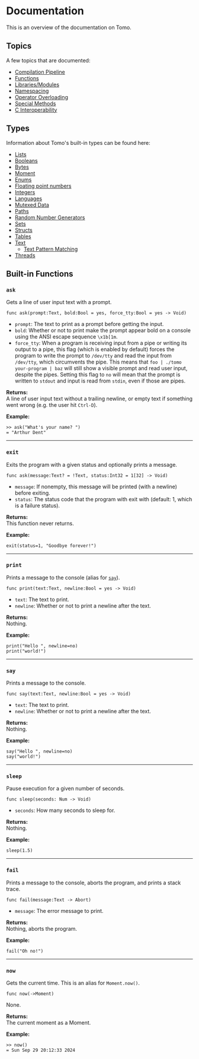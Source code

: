 # Documentation

This is an overview of the documentation on Tomo.

## Topics

A few topics that are documented:

- [Compilation Pipeline](compilation.md)
- [Functions](functions.md)
- [Libraries/Modules](libraries.md)
- [Namespacing](namespacing.md)
- [Operator Overloading](operators.md)
- [Special Methods](metamethods.md)
- [C Interoperability](c-interoperability.md)

## Types

Information about Tomo's built-in types can be found here:

- [Lists](lists.md)
- [Booleans](booleans.md)
- [Bytes](bytes.md)
- [Moment](moments.md)
- [Enums](enums.md)
- [Floating point numbers](nums.md)
- [Integers](integers.md)
- [Languages](langs.md)
- [Mutexed Data](mutexed.md)
- [Paths](paths.md)
- [Random Number Generators](rng.md)
- [Sets](sets.md)
- [Structs](structs.md)
- [Tables](tables.md)
- [Text](text.md)
  - [Text Pattern Matching](patterns.md)
- [Threads](threads.md)

## Built-in Functions

### `ask`
Gets a line of user input text with a prompt.

```tomo
func ask(prompt:Text, bold:Bool = yes, force_tty:Bool = yes -> Void)
```

- `prompt`: The text to print as a prompt before getting the input.
- `bold`: Whether or not to print make the prompt appear bold on a console
  using the ANSI escape sequence `\x1b[1m`.
- `force_tty`: When a program is receiving input from a pipe or writing its
  output to a pipe, this flag (which is enabled by default) forces the program
  to write the prompt to `/dev/tty` and read the input from `/dev/tty`, which
  circumvents the pipe. This means that `foo | ./tomo your-program | baz` will
  still show a visible prompt and read user input, despite the pipes. Setting
  this flag to `no` will mean that the prompt is written to `stdout` and input
  is read from `stdin`, even if those are pipes.

**Returns:**  
A line of user input text without a trailing newline, or empty text if
something went wrong (e.g. the user hit `Ctrl-D`).

**Example:**  
```tomo
>> ask("What's your name? ")
= "Arthur Dent"
```

---

### `exit`
Exits the program with a given status and optionally prints a message.

```tomo
func ask(message:Text? = !Text, status:Int32 = 1[32] -> Void)
```

- `message`: If nonempty, this message will be printed (with a newline) before
  exiting.
- `status`: The status code that the program with exit with (default: 1, which
  is a failure status).

**Returns:**  
This function never returns.

**Example:**  
```tomo
exit(status=1, "Goodbye forever!")
```

---

### `print`
Prints a message to the console (alias for [`say`](#say)).

```tomo
func print(text:Text, newline:Bool = yes -> Void)
```

- `text`: The text to print.
- `newline`: Whether or not to print a newline after the text.

**Returns:**  
Nothing.

**Example:**  
```tomo
print("Hello ", newline=no)
print("world!")
```

---

### `say`
Prints a message to the console.

```tomo
func say(text:Text, newline:Bool = yes -> Void)
```

- `text`: The text to print.
- `newline`: Whether or not to print a newline after the text.

**Returns:**  
Nothing.

**Example:**  
```tomo
say("Hello ", newline=no)
say("world!")
```

---

### `sleep`
Pause execution for a given number of seconds.

```tomo
func sleep(seconds: Num -> Void)
```

- `seconds`: How many seconds to sleep for.

**Returns:**  
Nothing.

**Example:**  
```tomo
sleep(1.5)
```

---

### `fail`
Prints a message to the console, aborts the program, and prints a stack trace.

```tomo
func fail(message:Text -> Abort)
```

- `message`: The error message to print.

**Returns:**  
Nothing, aborts the program.

**Example:**  
```tomo
fail("Oh no!")
```

---

### `now`
Gets the current time. This is an alias for `Moment.now()`.

```tomo
func now(->Moment)
```

None.

**Returns:**  
The current moment as a Moment.

**Example:**  
```tomo
>> now()
= Sun Sep 29 20:12:33 2024
```

